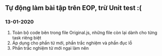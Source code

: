 ## Tự động làm bài tập trên EOP, trừ Unit test :(

### 13-01-2020
1. Toàn bộ code bên trong file Original.js, những file còn lại dành cho từng task riêng biệt
2. Áp dụng cho phần từ mới, phần trắc nghiệm và phần đục lỗ
3. Phần trắc nghiệm từ mới ngại làm nên